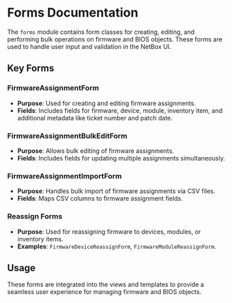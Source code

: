 # Forms Documentation

The `forms` module contains form classes for creating, editing, and performing bulk operations on firmware and BIOS objects. These forms are used to handle user input and validation in the NetBox UI.

## Key Forms

### FirmwareAssignmentForm
- **Purpose**: Used for creating and editing firmware assignments.
- **Fields**: Includes fields for firmware, device, module, inventory item, and additional metadata like ticket number and patch date.

### FirmwareAssignmentBulkEditForm
- **Purpose**: Allows bulk editing of firmware assignments.
- **Fields**: Includes fields for updating multiple assignments simultaneously.

### FirmwareAssignmentImportForm
- **Purpose**: Handles bulk import of firmware assignments via CSV files.
- **Fields**: Maps CSV columns to firmware assignment fields.

### Reassign Forms
- **Purpose**: Used for reassigning firmware to devices, modules, or inventory items.
- **Examples**: `FirmwareDeviceReassignForm`, `FirmwareModuleReassignForm`.

## Usage
These forms are integrated into the views and templates to provide a seamless user experience for managing firmware and BIOS objects.
